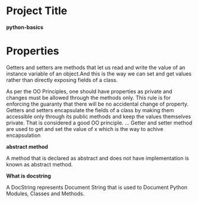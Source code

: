 # Project Title
**python-basics**

# Properties
  Getters and setters are methods that let us read and write the value of an instance variable of an object.And this is the way we can set and get values rather than directly exposing fields of a class.

  As per the OO Principles, one should have properties as private and changes must be allowed through the   methods only. This rule is for enforcing the guaranty that there will be no accidental change of property. 
  Getters and setters encapsulate the fields of a class by making them accessible only through its public methods and keep the values themselves private. That is considered a good OO principle. ... Getter and setter method are used to get and set the value of x which is the way to achive encapsulation


**abstract method**

A method that is declared as abstract and does not have implementation is known as abstract method.

**What is docstring**

A DocString represents Document String that is used to Document Python Modules, Classes and Methods.
